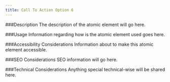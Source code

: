 ```yaml
---
title: Call To Action Option 6
---
```


###Description
The description of the atomic element will go here.

###Usage
Information regarding how is the atomic element used goes here.

###Accessibility Considerations
Information about to make this atomic element accessible.

###SEO Considerations
SEO information will go here.

###Technical Considerations
Anything special technical-wise will be shared here.
